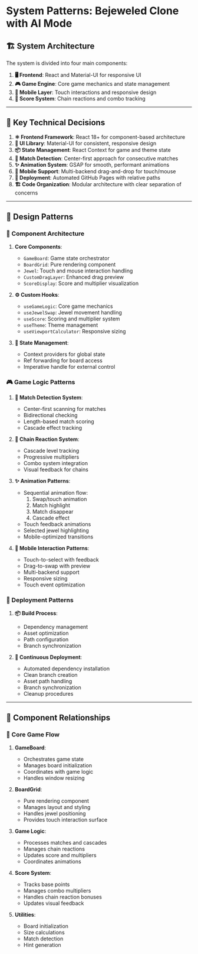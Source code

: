 # System Patterns: Bejeweled Clone with AI Mode

## 🏗️ System Architecture
The system is divided into four main components:
1. **🖥️ Frontend**: React and Material-UI for responsive UI
2. **🎮 Game Engine**: Core game mechanics and state management
3. **📱 Mobile Layer**: Touch interactions and responsive design
4. **🎯 Score System**: Chain reactions and combo tracking

---

## 🔑 Key Technical Decisions
1. **⚛️ Frontend Framework**: React 18+ for component-based architecture
2. **🎨 UI Library**: Material-UI for consistent, responsive design
3. **📦 State Management**: React Context for game and theme state
4. **🎯 Match Detection**: Center-first approach for consecutive matches
5. **✨ Animation System**: GSAP for smooth, performant animations
6. **📱 Mobile Support**: Multi-backend drag-and-drop for touch/mouse
7. **🚀 Deployment**: Automated GitHub Pages with relative paths
8. **🏗️ Code Organization**: Modular architecture with clear separation of concerns

---

## 🧩 Design Patterns

### 🧱 Component Architecture
1. **Core Components**:
   - `GameBoard`: Game state orchestrator
   - `BoardGrid`: Pure rendering component
   - `Jewel`: Touch and mouse interaction handling
   - `CustomDragLayer`: Enhanced drag preview
   - `ScoreDisplay`: Score and multiplier visualization

2. **⚙️ Custom Hooks**:
   - `useGameLogic`: Core game mechanics
   - `useJewelSwap`: Jewel movement handling
   - `useScore`: Scoring and multiplier system
   - `useTheme`: Theme management
   - `useViewportCalculator`: Responsive sizing

3. **🔄 State Management**:
   - Context providers for global state
   - Ref forwarding for board access
   - Imperative handle for external control

### 🎮 Game Logic Patterns

1. **🎯 Match Detection System**:
   - Center-first scanning for matches
   - Bidirectional checking
   - Length-based match scoring
   - Cascade effect tracking

2. **🔄 Chain Reaction System**:
   - Cascade level tracking
   - Progressive multipliers
   - Combo system integration
   - Visual feedback for chains

3. **✨ Animation Patterns**:
   - Sequential animation flow:
     1. Swap/touch animation
     2. Match highlight
     3. Match disappear
     4. Cascade effect
   - Touch feedback animations
   - Selected jewel highlighting
   - Mobile-optimized transitions

4. **📱 Mobile Interaction Patterns**:
   - Touch-to-select with feedback
   - Drag-to-swap with preview
   - Multi-backend support
   - Responsive sizing
   - Touch event optimization

### 🚀 Deployment Patterns

1. **📦 Build Process**:
   - Dependency management
   - Asset optimization
   - Path configuration
   - Branch synchronization

2. **🔄 Continuous Deployment**:
   - Automated dependency installation
   - Clean branch creation
   - Asset path handling
   - Branch synchronization
   - Cleanup procedures

---

## 🔗 Component Relationships

### 🎲 Core Game Flow
1. **GameBoard**:
   - Orchestrates game state
   - Manages board initialization
   - Coordinates with game logic
   - Handles window resizing

2. **BoardGrid**:
   - Pure rendering component
   - Manages layout and styling
   - Handles jewel positioning
   - Provides touch interaction surface

3. **Game Logic**:
   - Processes matches and cascades
   - Manages chain reactions
   - Updates score and multipliers
   - Coordinates animations

4. **Score System**:
   - Tracks base points
   - Manages combo multipliers
   - Handles chain reaction bonuses
   - Updates visual feedback

5. **Utilities**:
   - Board initialization
   - Size calculations
   - Match detection
   - Hint generation
